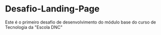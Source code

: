 # Desafio-Landing-Page
Este é o primeiro desafio de desenvolvimento do módulo base do curso de Tecnologia da "Escola DNC"
